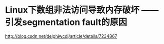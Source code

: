 # Linux下数组非法访问导致内存破坏 —— 引发segmentation fault的原因

http://blog.csdn.net/delphiwcdj/article/details/7234867